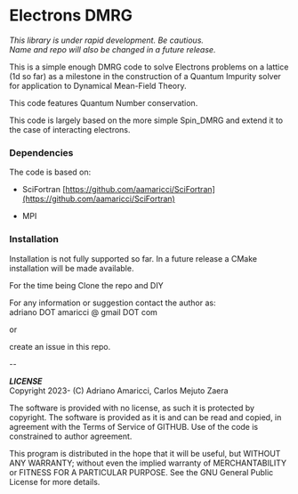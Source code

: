 # Electrons DMRG

*This library is under rapid development. Be cautious.  
Name and repo will also be changed in a future release.*

This is a simple enough DMRG code to solve Electrons problems on a lattice (1d so far) as a milestone in the construction of a Quantum Impurity solver for application to Dynamical Mean-Field Theory. 

This code features Quantum Number conservation. 

This code is largely based on the more simple Spin_DMRG and extend it to the case of interacting electrons.  

### Dependencies

The code is based on:  

* SciFortran [https://github.com/aamaricci/SciFortran](https://github.com/aamaricci/SciFortran)  

* MPI 

  
### Installation

Installation is not fully supported so far. In a future release a CMake installation will be made available.    

For the time being Clone the repo and DIY


For any information or suggestion contact the author as:  
adriano DOT amaricci @ gmail DOT com

or 

create an issue in this repo.

--

***LICENSE***  
Copyright 2023- (C) Adriano Amaricci, Carlos Mejuto Zaera

The software is provided with no license, as such it is protected by copyright.
The software is provided as it is and can be read and copied, in agreement with 
the Terms of Service of GITHUB. Use of the code is constrained to author agreement.   

This program is distributed in the hope that it will be useful,
but WITHOUT ANY WARRANTY; without even the implied warranty of
MERCHANTABILITY or FITNESS FOR A PARTICULAR PURPOSE.  See the
GNU General Public License for more details.


